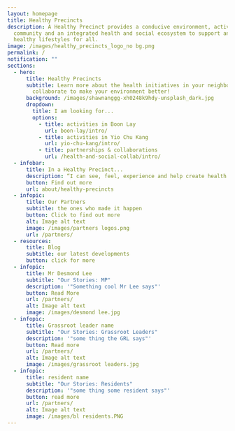 ```yaml
---
layout: homepage
title: Healthy Precincts
description: A Healthy Precinct provides a conducive environment, activated
  community and an integrated health and social ecosystem to support and sustain
  healthy lifestyles for all.
image: /images/healthy_precincts_logo_no bg.png
permalink: /
notification: ""
sections:
  - hero:
      title: Healthy Precincts
      subtitle: Learn more about the health initiatives in your neighborhood, or
        collaborate to make your environment better!
      background: /images/shawnanggg-xh0248k9hdy-unsplash_dark.jpg
      dropdown:
        title: I am looking for...
        options:
          - title: activities in Boon Lay
            url: boon-lay/intro/
          - title: activities in Yio Chu Kang
            url: yio-chu-kang/intro/
          - title: partnerships & collaborations
            url: /health-and-social-collab/intro/
  - infobar:
      title: In a Healthy Precinct...
      description: “I can see, feel, experience and help create health everywhere”
      button: Find out more
      url: about/healthy-precincts
  - infopic:
      title: Our Partners
      subtitle: the ones who made it happen
      button: Click to find out more
      alt: Image alt text
      image: /images/partners logos.png
      url: /partners/
  - resources:
      title: Blog
      subtitle: our latest developments
      button: click for more
  - infopic:
      title: Mr Desmond Lee
      subtitle: "Our Stories: MP"
      description: '"Something cool Mr Lee says"'
      button: Read More
      url: /partners/
      alt: Image alt text
      image: /images/desmond lee.jpg
  - infopic:
      title: Grassroot leader name
      subtitle: "Our Stories: Grassroot Leaders"
      description: '"some thing the GRL says"'
      button: Read more
      url: /partners/
      alt: Image alt text
      image: /images/grassroot leaders.jpg
  - infopic:
      title: resident name
      subtitle: "Our Stories: Residents"
      description: '"some thing some resident says"'
      button: read more
      url: /partners/
      alt: Image alt text
      image: /images/bl residents.PNG
---
```

